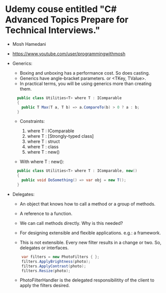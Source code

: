 # Udemy couse entitled "C# Advanced Topics Prepare for Technical Interviews."
- Mosh Hamedani
- <https://www.youtube.com/user/programmingwithmosh>

- Generics:
  - Boxing and unboxing has a performance cost. So does casting. 
  - Generics have angle-bracket parameters. <T> or <TKey, TValue>.
  - In practical terms, you will be using generics more than creating them.
  ```csharp
    public class Utilities<T> where T : IComparable
    {
      public T Max(T a, T b) => a.CompareTo(b) > 0 ? a : b;
    }
  ```
  - Constraints:
    1. where T : IComparable
    2. where T : [Strongly-typed class]
    3. where T : struct
    4. where T : class
    5. where T : new()

  - With where T : new():
  ```csharp
    public class Utilities<T> where T : IComparable, new()
    {
      public void DoSomething() => var obj = new T();
    }
  ```

- Delegates:
  - An object that knows how to call a method or a group of methods.
  - A reference to a function.
  - We can call methods directly. Why is this needed?
  - For designing extensible and flexible applications. e.g.: a framework.

  - This is not extensible. Every new filter results in a change or two. So, delegates or interfaces.
  ```csharp
      var filters = new PhotoFilters { };
      filters.ApplyBrightness(photo);
      filters.ApplyContrast(photo);
      filters.Resize(photo);
  ```

  - PhotoFilterHandler is the delegated responsibilitity of the client to apply the filters desired.